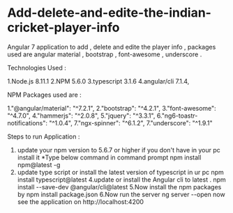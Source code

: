 # Add-delete-and-edite-the-indian-cricket-player-info
Angular 7 application to add , delete and edite the player info , packages used are angular material , bootstrap , font-awesome , underscore .

Technologies  Used :

1.Node.js 8.11.1
2.NPM 5.6.0
3.typescript 3.1.6
4.angular/cli 7.1.4,

NPM Packages used are :

1."@angular/material": "^7.2.1",
2."bootstrap": "^4.2.1",
3."font-awesome": "^4.7.0",
4."hammerjs": "^2.0.8",
5."jquery": "^3.3.1",
6."ng6-toastr-notifications": "^1.0.4",
7."ngx-spinner": "^6.1.2",
7."underscore": "^1.9.1"

Steps to run Application :

1. update your npm version to 5.6.7 or higher if you don't have in your pc install it 
 *Type below command in command prompt 
	npm install npm@latest -g	
2. update type script or install the latest version of typescript in ur pc 
 npm install typescript@latest 
4.update or install the Angular cli to latest .
  npm install --save-dev @angular/cli@latest
5.Now install the npm packages by 
  npm install package.json
6.Now run the server 
  ng server --open 
  now see the application on http://localhost:4200
 	
 
